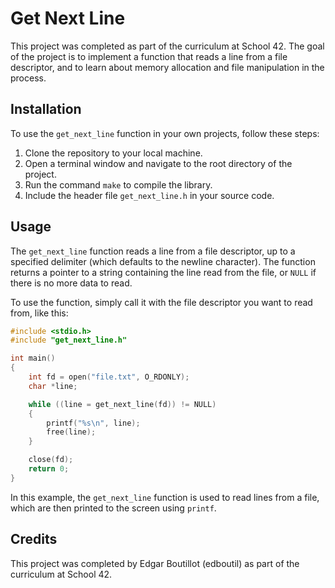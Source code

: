 # Get Next Line

This project was completed as part of the curriculum at School 42. The goal of the project is to implement a function that reads a line from a file descriptor, and to learn about memory allocation and file manipulation in the process.

## Installation

To use the `get_next_line` function in your own projects, follow these steps:

1. Clone the repository to your local machine.
2. Open a terminal window and navigate to the root directory of the project.
3. Run the command `make` to compile the library.
4. Include the header file `get_next_line.h` in your source code. 

## Usage

The `get_next_line` function reads a line from a file descriptor, up to a specified delimiter (which defaults to the newline character). The function returns a pointer to a string containing the line read from the file, or `NULL` if there is no more data to read.

To use the function, simply call it with the file descriptor you want to read from, like this:

```c
#include <stdio.h>
#include "get_next_line.h"

int main()
{
    int fd = open("file.txt", O_RDONLY);
    char *line;

    while ((line = get_next_line(fd)) != NULL)
    {
        printf("%s\n", line);
        free(line);
    }

    close(fd);
    return 0;
}
```

In this example, the `get_next_line` function is used to read lines from a file, which are then printed to the screen using `printf`.

## Credits

This project was completed by Edgar Boutillot (edboutil) as part of the curriculum at School 42.
